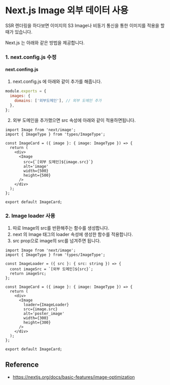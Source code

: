 # Next.js Image 외부 데이터 사용

SSR 렌더링을 하다보면 이미지의 S3 Image나 비동기 통신을 통한 이미지를 적용을 할 때가 있습니다.

Next.js 는 아래와 같은 방법을 제공합니다.

### 1. next.config.js 수정

#### next.confing.js

1. next.config.js 에 아래와 같이 추가를 해줍니다.

```js
module.exports = {
  images: {
    domains: ['외부도메인'], // 외부 도메인 추가
  },
};
```

2. 외부 도메인을 추가했으면 src 속성에 아래와 같이 적용하면됩니다.

```tsx
import Image from 'next/image';
import { ImageType } from 'types/ImageType';

const ImageCard = ({ image }: { image: ImageType }) => {
  return (
    <div>
      <Image
        src={`[외부 도메인]${image.src}`}
        alt='image'
        width={500}
        height={500}
      />
    </div>
  );
};

export default ImageCard;
```

### 2. Image loader 사용

1. 따로 Image의 src를 반환해주는 함수를 생성합니다.
2. next 의 Image 태그의 loader 속성에 생성한 함수를 적용합니다.
3. src prop으로 image의 src를 넘겨주면 됩니다.

```tsx
import Image from 'next/image';
import { ImageType } from 'types/ImageType';

const ImageLoader = ({ src }: { src: string }) => {
  const imageSrc = `[외부 도메인]${src}`;
  return imageSrc;
};

const ImageCard = ({ image }: { image: ImageType }) => {
  return (
    <div>
      <Image
        loader={ImageLoader}
        src={image.src}
        alt='poster_image'
        width={300}
        height={300}
      />
    </div>
  );
};

export default ImageCard;
```

## Reference

- https://nextjs.org/docs/basic-features/image-optimization
